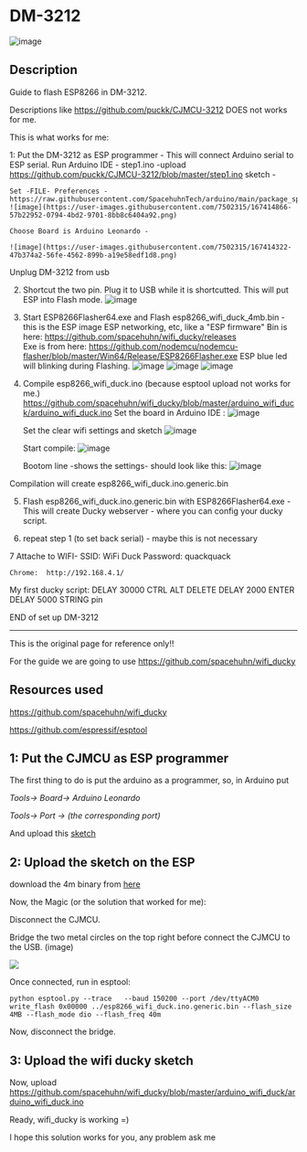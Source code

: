 
# DM-3212

![image](https://user-images.githubusercontent.com/7502315/167411267-cb019812-e536-4b50-885d-2c4ccfe00244.png)


## Description 

Guide to flash ESP8266 in DM-3212. 

Descriptions like https://github.com/puckk/CJMCU-3212 DOES not works for me.

This is what works for me:


1: Put the DM-3212 as ESP programmer  -  This will connect Arduino serial to ESP serial.
    Run Arduino IDE -  step1.ino -upload https://github.com/puckk/CJMCU-3212/blob/master/step1.ino sketch - 
    
    Set -FILE- Preferences - https://raw.githubusercontent.com/SpacehuhnTech/arduino/main/package_spacehuhn_index.json
    ![image](https://user-images.githubusercontent.com/7502315/167414866-57b22952-0794-4bd2-9701-8bb8c6404a92.png)

    Choose Board is Arduino Leonardo - 
        
    ![image](https://user-images.githubusercontent.com/7502315/167414322-47b374a2-56fe-4562-899b-a19e58edf1d8.png)


Unplug DM-3212 from usb

2. Shortcut the two pin. Plug it to USB while it is shortcutted. This will put ESP into Flash mode. 
    ![image](https://user-images.githubusercontent.com/7502315/167409876-4c3b91f8-1589-4791-81d2-dd999f3e6391.png)


3. Start ESP8266Flasher64.exe and Flash esp8266_wifi_duck_4mb.bin - this is the ESP image ESP networking, etc, like a "ESP firmware"
    Bin is here: https://github.com/spacehuhn/wifi_ducky/releases   
    Exe is from here: https://github.com/nodemcu/nodemcu-flasher/blob/master/Win64/Release/ESP8266Flasher.exe
    ESP blue led will blinking during Flashing.
    ![image](https://user-images.githubusercontent.com/7502315/167412778-79dc01eb-5bbd-4845-ad6e-89dfd2727b94.png)
    ![image](https://user-images.githubusercontent.com/7502315/167412846-e7c253d7-67c3-421e-8e2a-7ac3c9f5ccfb.png)
    ![image](https://user-images.githubusercontent.com/7502315/167413382-a39dc490-737a-4bb0-a334-1d03f1d45ab7.png)

    
4. Compile esp8266_wifi_duck.ino  (because esptool upload not works for me.)
    https://github.com/spacehuhn/wifi_ducky/blob/master/arduino_wifi_duck/arduino_wifi_duck.ino
    Set the board in Arduino IDE :
    ![image](https://user-images.githubusercontent.com/7502315/167409991-3e7b4fa8-1381-4090-8bf1-247619dc83d2.png)

    Set the clear wifi settings and sketch
    ![image](https://user-images.githubusercontent.com/7502315/167410257-53aafbaf-62c6-42de-a0c9-cc124e1e28dc.png)


    Start compile:
    ![image](https://user-images.githubusercontent.com/7502315/167410290-6b3f8dae-d86f-4fbd-b542-4ea04e71cd84.png)

    Bootom line -shows the settings- should look like this:
    ![image](https://user-images.githubusercontent.com/7502315/167410428-978a1371-657e-42dd-af4d-6e88bfd9508e.png)

Compilation will create esp8266_wifi_duck.ino.generic.bin 

5. Flash esp8266_wifi_duck.ino.generic.bin with ESP8266Flasher64.exe  - This will create Ducky webserver - 
    where you can config your ducky script.

6. repeat step 1 (to set back serial) - maybe this is not necessary

7 Attache to WIFI- SSID: WiFi Duck
    Password: quackquack

    Chrome:  http://192.168.4.1/ 

My first ducky script:
DELAY 30000
CTRL   ALT   DELETE
DELAY 2000
ENTER
DELAY 5000
STRING pin




END of set up DM-3212 


---------------------------------------------------------------------------------------------------------

This is the original page for reference only!!

For the guide we are going to use https://github.com/spacehuhn/wifi_ducky 

## Resources used

https://github.com/spacehuhn/wifi_ducky

https://github.com/espressif/esptool


## 1: Put the CJMCU as ESP programmer

The first thing to do is put the arduino as a programmer, so, in Arduino put 

  *Tools-> Board-> Arduino Leonardo*

  *Tools-> Port -> (the corresponding port)*

And upload this [sketch](https://github.com/puckk/CJMCU-3212/blob/master/step1.ino)


## 2: Upload the sketch on the ESP

download the 4m binary from [here](https://github.com/spacehuhn/wifi_ducky/releases)

Now, the Magic (or the solution that worked for me):

Disconnect the CJMCU.

Bridge the two metal circles on the top right before connect the CJMCU to the USB. (image)

![](https://i.imgur.com/5ght4Uu.jpg)

Once connected, run in esptool:

```
python esptool.py --trace   --baud 150200 --port /dev/ttyACM0 write_flash 0x00000 ../esp8266_wifi_duck.ino.generic.bin --flash_size 4MB --flash_mode dio --flash_freq 40m
```

Now, disconnect the bridge.


## 3: Upload the wifi ducky sketch

Now, upload https://github.com/spacehuhn/wifi_ducky/blob/master/arduino_wifi_duck/arduino_wifi_duck.ino

Ready, wifi_ducky is working =)

I hope this solution works for you, any problem ask me

